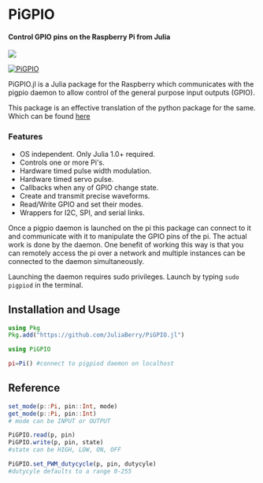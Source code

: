 # PiGPIO

#### Control GPIO pins on the Raspberry Pi from Julia

[![][docs-stable-img]][docs-stable-url]

[docs-stable-img]: https://img.shields.io/badge/docs-stable-blue.svg
[docs-stable-url]: https://pkg.julialang.org/docs/PiGPIO/

[![PiGPIO](https://img.youtube.com/vi/UmSQjkaATk8/0.jpg)](https://www.youtube.com/watch?v=UmSQjkaATk8)

PiGPIO.jl is a Julia package for the Raspberry which communicates with the pigpio
daemon to allow control of the general purpose
input outputs (GPIO).

This package is an effective translation of the python package for the same.
Which can be found [here](http://abyz.me.uk/rpi/pigpio/python.html)

### Features

* OS independent. Only Julia 1.0+ required.
* Controls one or more Pi's.
* Hardware timed pulse width modulation.
* Hardware timed servo pulse.
* Callbacks when any of GPIO change state.
* Create and transmit precise waveforms.
* Read/Write GPIO and set their modes.
* Wrappers for I2C, SPI, and serial links.

Once a pigpio daemon is launched on the pi this package can connect to
it and communicate with it to manipulate the GPIO pins of the pi. The actual
work is done by the daemon. One benefit of working this way is that you can
remotely access the pi over a network and multiple instances can be connected
to the daemon simultaneously.

Launching the daemon requires sudo privileges. Launch by typing `sudo pigpiod`
in the terminal.

## Installation and Usage

```julia
using Pkg
Pkg.add("https://github.com/JuliaBerry/PiGPIO.jl")

using PiGPIO

pi=Pi() #connect to pigpiod daemon on localhost
```

## Reference

```julia
set_mode(p::Pi, pin::Int, mode)
get_mode(p::Pi, pin::Int)
# mode can be INPUT or OUTPUT

PiGPIO.read(p, pin)
PiGPIO.write(p, pin, state)
#state can be HIGH, LOW, ON, OFF

PiGPIO.set_PWM_dutycycle(p, pin, dutycyle)
#dutycyle defaults to a range 0-255
```
